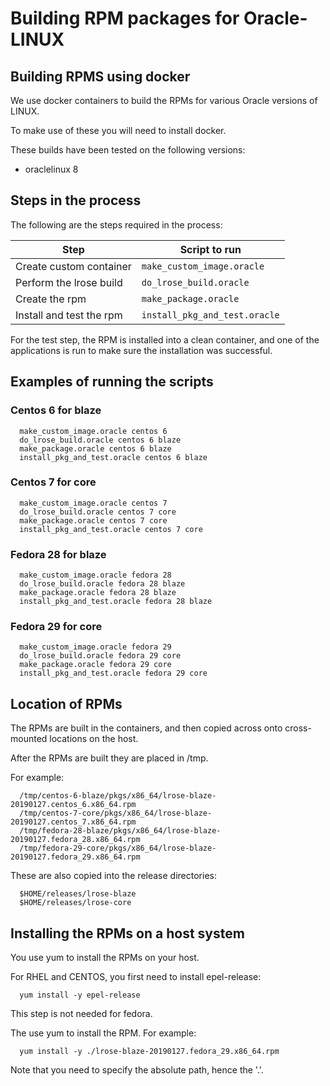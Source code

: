 # Building RPM packages for Oracle-LINUX

## Building RPMS using docker

We use docker containers to build the RPMs for various Oracle versions of LINUX.

To make use of these you will need to install docker.

These builds have been tested on the following versions:

  * oraclelinux 8

## Steps in the process

The following are the steps required in the process:

| Step      | Script to run  |
| --------- | -------------  |
| Create custom container | ```make_custom_image.oracle``` |
| Perform the lrose build | ```do_lrose_build.oracle``` |
| Create the rpm | ```make_package.oracle``` |
| Install and test the rpm | ```install_pkg_and_test.oracle``` |

For the test step, the RPM is installed into a clean container, and one of the applications is run to make sure the installation was successful.

## Examples of running the scripts

### Centos 6 for blaze

```
  make_custom_image.oracle centos 6
  do_lrose_build.oracle centos 6 blaze
  make_package.oracle centos 6 blaze
  install_pkg_and_test.oracle centos 6 blaze
```

### Centos 7 for core

```
  make_custom_image.oracle centos 7
  do_lrose_build.oracle centos 7 core
  make_package.oracle centos 7 core
  install_pkg_and_test.oracle centos 7 core
```

### Fedora 28 for blaze

```
  make_custom_image.oracle fedora 28
  do_lrose_build.oracle fedora 28 blaze
  make_package.oracle fedora 28 blaze
  install_pkg_and_test.oracle fedora 28 blaze
```

### Fedora 29 for core

```
  make_custom_image.oracle fedora 29
  do_lrose_build.oracle fedora 29 core
  make_package.oracle fedora 29 core
  install_pkg_and_test.oracle fedora 29 core
```

## Location of RPMs

The RPMs are built in the containers, and then copied across onto cross-mounted locations on the host.

After the RPMs are built they are placed in /tmp.

For example:

```
  /tmp/centos-6-blaze/pkgs/x86_64/lrose-blaze-20190127.centos_6.x86_64.rpm
  /tmp/centos-7-core/pkgs/x86_64/lrose-blaze-20190127.centos_7.x86_64.rpm
  /tmp/fedora-28-blaze/pkgs/x86_64/lrose-blaze-20190127.fedora_28.x86_64.rpm
  /tmp/fedora-29-core/pkgs/x86_64/lrose-blaze-20190127.fedora_29.x86_64.rpm
```

These are also copied into the release directories:

```
  $HOME/releases/lrose-blaze
  $HOME/releases/lrose-core
```

## Installing the RPMs on a host system

You use yum to install the RPMs on your host.

For RHEL and CENTOS, you first need to install epel-release:

```
  yum install -y epel-release
```

This step is not needed for fedora.

The use yum to install the RPM. For example:

```
  yum install -y ./lrose-blaze-20190127.fedora_29.x86_64.rpm
```

Note that you need to specify the absolute path, hence the '.'.

  

